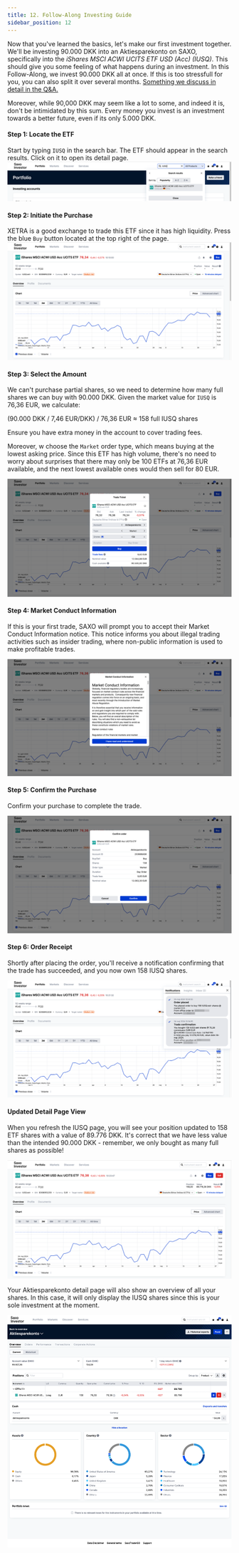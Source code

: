 ```yaml
---
title: 12. Follow-Along Investing Guide
sidebar_position: 12
---
```


Now that you've learned the basics, let's make our first investment together. We'll be investing 90.000 DKK into an Aktiesparekonto on SAXO, specifically into the _iShares MSCI ACWI UCITS ETF USD (Acc) (IUSQ)_. This should give you some feeling of what happens during an investment. In this Follow-Along, we invest 90.000 DKK all at once. If this is too stressfull for you, you can also split it over several months. [Something we discuss in detail in the Q&A.](https://dk-invest-101.github.io/QandA#invest-a-large-sum-all-at-once-or-over-a-period-of-months)

Moreover, while 90,000 DKK may seem like a lot to some, and indeed it is, don't be intimidated by this sum. Every money you invest is an investment towards a better future, even if its only 5.000 DKK.

#### Step 1: Locate the ETF
Start by typing `IUSQ` in the search bar. The ETF should appear in the search results. Click on it to open its detail page.
![](./assets/follow-along-1.png) 



#### Step 2: Initiate the Purchase
XETRA is a good exchange to trade this ETF since it has high liquidity. Press the blue `Buy` button located at the top right of the page.
![](./assets/follow-along-2.png) 

#### Step 3: Select the Amount
We can't purchase partial shares, so we need to determine how many full shares we can buy with 90.000 DKK. Given the market value for `IUSQ` is 76,36 EUR, we calculate:

(90.000 DKK / 7,46 EUR/DKK) / 76,36 EUR ≈ 158 full IUSQ shares

Ensure you have extra money in the account to cover trading fees. 

Moreover, w choose the `Market` order type, which means buying at the lowest asking price. Since this ETF has high volume, there's no need to worry about surprises that there may only be 100 ETFs at 76,36 EUR available, and the next lowest available ones would then sell for 80 EUR.

![](./assets/follow-along-3.png)

#### Step 4: Market Conduct Information
If this is your first trade, SAXO will prompt you to accept their Market Conduct Information notice. This notice informs you about illegal trading activities such as insider trading, where non-public information is used to make profitable trades.

![](./assets/follow-along-4.png) 

#### Step 5: Confirm the Purchase
Confirm your purchase to complete the trade.

![](./assets/follow-along-5.png) 

#### Step 6: Order Receipt
Shortly after placing the order, you'll receive a notification confirming that the trade has succeeded, and you now own 158 IUSQ shares.

![](./assets/follow-along-6.png) 

#### Updated Detail Page View
When you refresh the IUSQ page, you will see your position updated to 158 ETF shares with a value of 89.776 DKK. It's correct that we have less value than the intended 90.000 DKK - remember, we only bought as many full shares as possible! 

![](./assets/follow-along-7.png) 

Your Aktiesparekonto detail page will also show an overview of all your shares. In this case, it will only display the IUSQ shares since this is your sole investment at the moment.

![](./assets/follow-along-8.png) 



